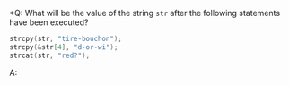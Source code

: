 *Q: What will be the value of the string `str` after the following statements
have been executed?

```c
strcpy(str, "tire-bouchon");
strcpy(&str[4], "d-or-wi");
strcat(str, "red?");
```

A:
